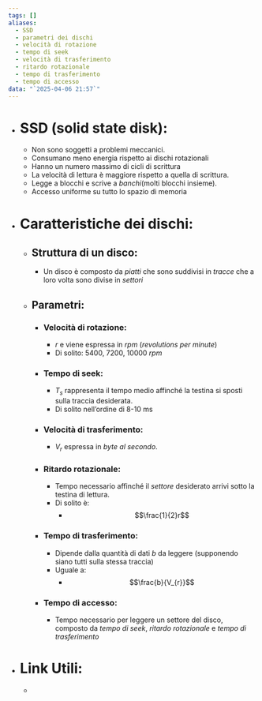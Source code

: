 ```yaml
---
tags: []
aliases:
  - SSD
  - parametri dei dischi
  - velocità di rotazione
  - tempo di seek
  - velocità di trasferimento
  - ritardo rotazionale
  - tempo di trasferimento
  - tempo di accesso
data: "`2025-04-06 21:57`"
---
```

- # SSD (solid state disk):
	- Non sono soggetti a problemi meccanici.
	- Consumano meno energia rispetto ai dischi rotazionali
	- Hanno un numero massimo di cicli di scrittura
	- La velocità di lettura è maggiore rispetto a quella di scrittura.
	- Legge a blocchi e scrive a _banchi_(molti blocchi insieme).
	- Accesso uniforme su tutto lo spazio di memoria
- # Caratteristiche dei dischi:
	- ## Struttura di un disco:
		- Un disco è composto da _piatti_ che sono suddivisi in _tracce_ che a loro volta sono divise in _settori_
	- ## Parametri:
		- ### Velocità di rotazione:
			- $r$ e viene espressa in $rpm$ (_revolutions per minute_)
			- Di solito: 5400, 7200, 10000 _rpm_
		- ### Tempo di seek:
			- $T_{s}$ rappresenta il tempo medio affinché la testina si sposti sulla traccia desiderata.
			- Di solito nell’ordine di 8-10 ms
		- ### Velocità di trasferimento:
			- $V_{r}$ espressa in _byte al secondo_.
		- ### Ritardo rotazionale:
			- Tempo necessario affinché il _settore_ desiderato arrivi sotto la testina di lettura.
			- Di solito è:
				- $$\frac{1}{2}r$$
		- ### Tempo di trasferimento:
			- Dipende dalla quantità di dati $b$ da leggere (supponendo siano tutti sulla stessa traccia)
			- Uguale a: 
				- $$\frac{b}{V_{r}}$$
		- ### Tempo di accesso:
			- Tempo necessario per leggere un settore del disco, composto da _tempo di seek_, _ritardo rotazionale_ e _tempo di trasferimento_
- # Link Utili:
	- 